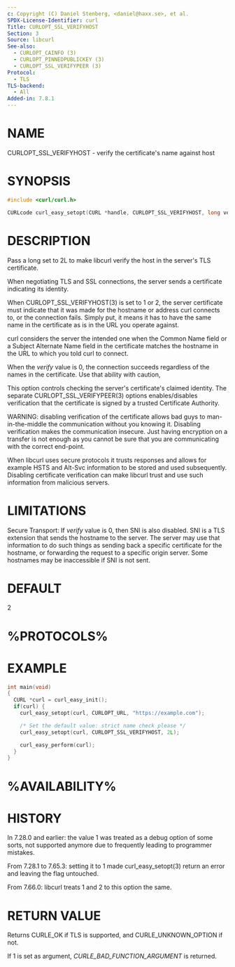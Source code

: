 ```yaml
---
c: Copyright (C) Daniel Stenberg, <daniel@haxx.se>, et al.
SPDX-License-Identifier: curl
Title: CURLOPT_SSL_VERIFYHOST
Section: 3
Source: libcurl
See-also:
  - CURLOPT_CAINFO (3)
  - CURLOPT_PINNEDPUBLICKEY (3)
  - CURLOPT_SSL_VERIFYPEER (3)
Protocol:
  - TLS
TLS-backend:
  - All
Added-in: 7.8.1
---
```


# NAME

CURLOPT_SSL_VERIFYHOST - verify the certificate's name against host

# SYNOPSIS

~~~c
#include <curl/curl.h>

CURLcode curl_easy_setopt(CURL *handle, CURLOPT_SSL_VERIFYHOST, long verify);
~~~

# DESCRIPTION

Pass a long set to 2L to make libcurl verify the host in the server's TLS
certificate.

When negotiating TLS and SSL connections, the server sends a certificate
indicating its identity.

When CURLOPT_SSL_VERIFYHOST(3) is set to 1 or 2, the server certificate must
indicate that it was made for the hostname or address curl connects to, or the
connection fails. Simply put, it means it has to have the same name in the
certificate as is in the URL you operate against.

curl considers the server the intended one when the Common Name field or a
Subject Alternate Name field in the certificate matches the hostname in the
URL to which you told curl to connect.

When the *verify* value is 0, the connection succeeds regardless of the names
in the certificate. Use that ability with caution,

This option controls checking the server's certificate's claimed identity. The
separate CURLOPT_SSL_VERIFYPEER(3) options enables/disables verification that
the certificate is signed by a trusted Certificate Authority.

WARNING: disabling verification of the certificate allows bad guys to
man-in-the-middle the communication without you knowing it. Disabling
verification makes the communication insecure. Just having encryption on a
transfer is not enough as you cannot be sure that you are communicating with
the correct end-point.

When libcurl uses secure protocols it trusts responses and allows for example
HSTS and Alt-Svc information to be stored and used subsequently. Disabling
certificate verification can make libcurl trust and use such information from
malicious servers.

# LIMITATIONS

Secure Transport: If *verify* value is 0, then SNI is also disabled. SNI is a
TLS extension that sends the hostname to the server. The server may use that
information to do such things as sending back a specific certificate for the
hostname, or forwarding the request to a specific origin server. Some
hostnames may be inaccessible if SNI is not sent.

# DEFAULT

2

# %PROTOCOLS%

# EXAMPLE

~~~c
int main(void)
{
  CURL *curl = curl_easy_init();
  if(curl) {
    curl_easy_setopt(curl, CURLOPT_URL, "https://example.com");

    /* Set the default value: strict name check please */
    curl_easy_setopt(curl, CURLOPT_SSL_VERIFYHOST, 2L);

    curl_easy_perform(curl);
  }
}
~~~

# %AVAILABILITY%

# HISTORY

In 7.28.0 and earlier: the value 1 was treated as a debug option of some
sorts, not supported anymore due to frequently leading to programmer mistakes.

From 7.28.1 to 7.65.3: setting it to 1 made curl_easy_setopt(3) return
an error and leaving the flag untouched.

From 7.66.0: libcurl treats 1 and 2 to this option the same.

# RETURN VALUE

Returns CURLE_OK if TLS is supported, and CURLE_UNKNOWN_OPTION if not.

If 1 is set as argument, *CURLE_BAD_FUNCTION_ARGUMENT* is returned.
